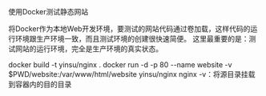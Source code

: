 
使用Docker测试静态网站

将Docker作为本地Web开发环境，要测试的网站代码通过卷加载，这样代码的运行环境跟生产环境一致，而且测试环境的创建很快速简便。
这里最重要的是：测试网站的运行环境，完全是生产环境的真实状态。

docker build -t yinsu/nginx .
docker run -d -p 80 --name website -v $PWD/website:/var/www/html/website yinsu/nginx nginx
-v：将源目录挂载到容器内的目的目录
